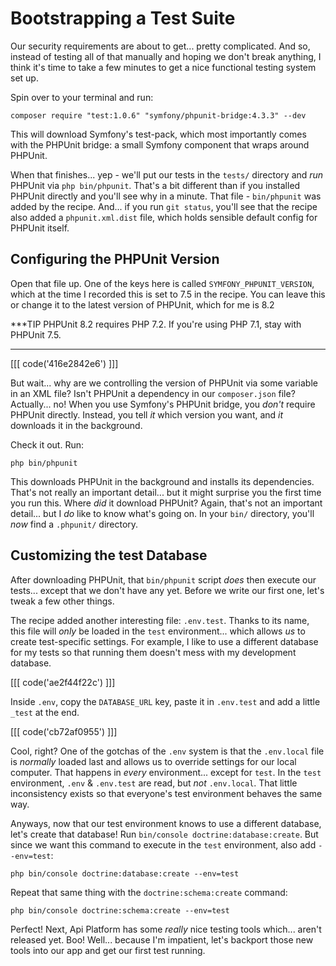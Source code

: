 # Bootstrapping a Test Suite

Our security requirements are about to get... pretty complicated. And so, instead
of testing all of that manually and hoping we don't break anything, I think it's
time to take a few minutes to get a nice functional testing system set up.

Spin over to your terminal and run:

```terminal
composer require "test:1.0.6" "symfony/phpunit-bridge:4.3.3" --dev
```

This will download Symfony's test-pack, which most importantly comes with the
PHPUnit bridge: a small Symfony component that wraps around PHPUnit.

When that finishes... yep - we'll put our tests in the `tests/` directory and *run*
PHPUnit via `php bin/phpunit`. That's a bit different than if you installed
PHPUnit directly and you'll see why in a minute. That file -  `bin/phpunit` was
added by the recipe. And... if you run `git status`, you'll see that the recipe
also added a `phpunit.xml.dist` file, which holds sensible default config for
PHPUnit itself.

## Configuring the PHPUnit Version

Open that file up. One of the keys here is called `SYMFONY_PHPUNIT_VERSION`,
which at the time I recorded this is set to 7.5 in the recipe. You can leave
this or change it to the latest version of PHPUnit, which for me is 8.2

***TIP
PHPUnit 8.2 requires PHP 7.2. If you're using PHP 7.1, stay with PHPUnit 7.5.
***

[[[ code('416e2842e6') ]]]

But wait... why are we controlling the version of PHPUnit via some variable in
an XML file? Isn't PHPUnit a dependency in our `composer.json` file? Actually...
no! When you use Symfony's PHPUnit bridge, you *don't* require PHPUnit directly.
Instead, you tell *it* which version you want, and *it* downloads it in the background.

Check it out. Run:

```terminal
php bin/phpunit
```

This downloads PHPUnit in the background and installs its dependencies.
That's not really an important detail... but it might surprise you the
first time you run this. Where *did* it download PHPUnit? Again, that's not an
important detail... but I *do* like to know what's going on. In your `bin/`
directory, you'll *now* find a `.phpunit/` directory.

## Customizing the test Database

After downloading PHPUnit, that `bin/phpunit` script *does* then execute our tests...
except that we don't have any yet. Before we write our first one, let's tweak
a few other things.

The recipe added another interesting file: `.env.test`. Thanks to its name, this
file will *only* be loaded in the `test` environment... which allows *us* to create
test-specific settings. For example, I like to use a different database for my
tests so that running them doesn't mess with my development database.

[[[ code('ae2f44f22c') ]]]

Inside `.env`, copy the `DATABASE_URL` key, paste it in `.env.test` and add a little
`_test` at the end.

[[[ code('cb72af0955') ]]]

Cool, right? One of the gotchas of the `.env` system is that the `.env.local`
file is *normally* loaded last and allows us to override settings for our local
computer. That happens in *every* environment... except for `test`. In the `test`
environment, `.env` & `.env.test` are read, but *not* `.env.local`. That little
inconsistency exists so that everyone's test environment behaves the same way.

Anyways, now that our test environment knows to use a different database, let's
create that database! Run `bin/console doctrine:database:create`. But since we
want this command to execute in the `test` environment, also add `--env=test`:

```terminal-silent
php bin/console doctrine:database:create --env=test
```

Repeat that same thing with the `doctrine:schema:create` command:

```terminal-silent
php bin/console doctrine:schema:create --env=test
```

Perfect! Next, Api Platform has some *really* nice testing tools which... aren't
released yet. Boo! Well... because I'm impatient, let's backport those new tools
into our app and get our first test running.
